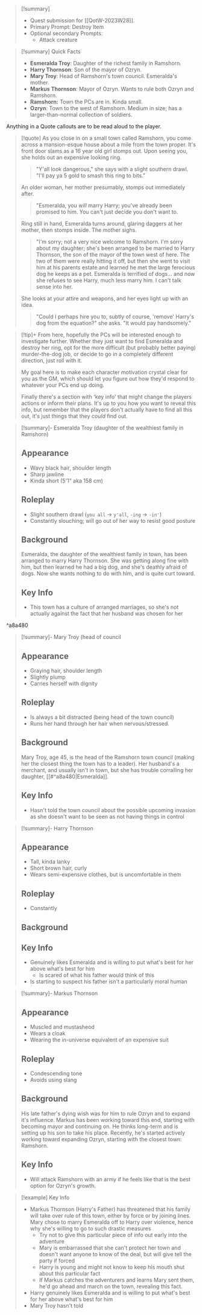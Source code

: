 
> [!summary]
> - Quest submission for [[QotW-2023W28]].
> - Primary Prompt: Destroy Item
> - Optional secondary Prompts:
>     - Attack creature

> [!summary] Quick Facts
> - **Esmeralda Troy**: Daughter of the richest family in Ramshorn.
> - **Harry Thornson**: Son of the mayor of Ozryn.
> - **Mary Troy**: Head of Ramshorn's town council. Esmeralda's mother.
> - **Markus Thornson**: Mayor of Ozryn. Wants to rule both Ozryn and Ramshorn.
> - **Ramshorn:** Town the PCs are in. Kinda small.
> - **Ozryn**: Town to the west of Ramshorn. Medium in size; has a larger-than-normal collection of soldiers.

Anything in a Quote callouts are to be read aloud to the player.

> [!quote]
> As you close in on a small town called Ramshorn, you come across a mansion-esque house about a mile from the town proper. 
> It's front door slams as a 16 year old girl stomps out. 
> Upon seeing you, she holds out an expensive looking ring. 
> 
> > "Y'all look dangerous," she says with a slight southern drawl. "I'll pay ya 5 gold to smash this ring to bits."
> 
> An older woman, her mother presumably, stomps out immediately after.
> 
> > "Esmeralda, you *will* marry Harry; you've already been promised to him. You can't just decide you don't want to.
> 
> Ring still in hand, Esmeralda turns around, glaring daggers at her mother, then stomps inside.
> The mother sighs.
> 
> > "I'm sorry; not a very nice welcome to Ramshorn. 
> > I'm sorry about my daughter; she's been arranged to be married to Harry Thornson, the son of the mayor of the town west of here. 
> > The two of them were really hitting it off, but then she went to visit him at his parents estate and learned he met the large ferocious dog he keeps as a pet. 
> > Esmeralda is terrified of dogs... and now she refuses to see Harry, much less marry him. 
> > I can't talk sense into her. 
> 
> She looks at your attire and weapons, and her eyes light up with an idea.
> 
> > "Could I perhaps hire you to, subtly of course, 'remove' Harry's dog from the equation?" she asks. "It would pay handsomely."

> [!tip]+
> From here, hopefully the PCs will be interested enough to investigate further. 
> Whether they just want to find Esmeralda and destroy her ring, opt for the more difficult (but probably better paying) murder-the-dog job, or decide to go in a completely different direction, just roll with it. 
> 
> My goal here is to make each character motivation crystal clear for you as the GM, which should let you figure out how they'd respond to whatever your PCs end up doing.
> 
> Finally there's a section with 'key info' that might change the players actions or inform their plans.
> It's up to you how you want to reveal this info, but remember that the players don't actually have to find all this out, it's just things that they *could* find out.

> [!summary]- Esmeralda Troy (daughter of the wealthiest family in Ramshorn)
> 
> ## Appearance
> 
> - Wavy black hair, shoulder length
> - Sharp jawline
> - Kinda short  (5'1" aka 158 cm)
> 
> ## Roleplay
> 
> - Slight southern drawl (`you all` &rarr; `y'all`, `-ing` &rarr; `-in'`)
> - Constantly slouching; will go out of her way to resist good posture
> 
> ## Background
> 
> Esmeralda, the daughter of the wealthiest family in town, has been arranged to marry Harry Thornson. She was getting along fine with him, but then learned he had a big dog, and she's deathly afraid of dogs. Now she wants nothing to do with him, and is quite curt toward.
> 
> ## Key Info
> 
> - This town has a culture of arranged marriages, so she's not actually against the fact that her husband was chosen for her

^a8a480

> [!summary]- Mary Troy (head of council 
> ## Appearance
> 
>  - Graying hair, shoulder length
>  - Slightly plump
>  - Carries herself with dignity
> 
> ## Roleplay
> 
> - Is always a bit distracted (being head of the town council)
> - Runs her hand through her hair when nervous/stressed.
> 
> ## Background
> 
> Mary Troy, age 45, is the head of the Ramshorn town council (making her the closest thing the town has to a leader). 
> Her husband's a merchant, and usually isn't in town, but she has trouble corralling her daughter, [[#^a8a480|Esmeralda]].
> 
> ## Key Info
> 
> - Hasn't told the town council about the possible upcoming invasion as she doesn't want to be seen as not having things in control

> [!summary]- Harry Thornson
> ## Appearance
> 
>  - Tall, kinda lanky
>  - Short brown hair, curly
>  - Wears semi-expensive clothes, but is uncomfortable in them
> 
> ## Roleplay
> 
> - Constantly
> 
> ## Background
> 
> 
> 
> ## Key Info
> 
> - Genuinely likes Esmeralda and is willing to put what's best for her above what's best for him 
>     - Is scared of what his father would think of this
> - Is starting to suspect his father isn't a particularly moral human

> [!summary]- Markus Thornson
> ## Appearance
> 
>  - Muscled and mustasheod
>  - Wears a cloak
>  - Wearing the in-universe equivalent of an expensive suit
> 
> ## Roleplay
> 
> - Condescending tone
> - Avoids using slang
> 
> ## Background
> 
> His late father's dying wish was for him to rule Ozryn and to expand it's influence. 
> Markus has been working toward this end, starting with becoming mayor and continuing on.
> He thinks long-term and is setting up his son to take his place.
> Recently, he's started actively working toward expanding Ozryn, starting with the closest town: Ramshorn.
> 
> ## Key Info
> 
> - Will attack Ramshorn with an army if he feels like that is the best option for Ozryn's growth.


> [!example] Key Info
> - Markus Thornson (Harry's Father) has threatened that his family will take over rule of this town, either by force or by joining lines. Mary chose to marry Esmeralda off to Harry over violence, hence why she's willing to go to such drastic measures
>     - Try not to give this particular piece of info out early into the adventure
>     - Mary is embarrassed that she can't protect her town and doesn't want anyone to know of the deal, but will give tell the party if forced
>     - Harry is young and might not know to keep his mouth shut about this particular fact
>     - If Markus catches the adventurers and learns Mary sent them, he'd go ahead and march on the town, revealing this fact.
> - Harry genuinely likes Esmeralda and is willing to put what's best for her above what's best for him 
> - Mary Troy hasn't told 
